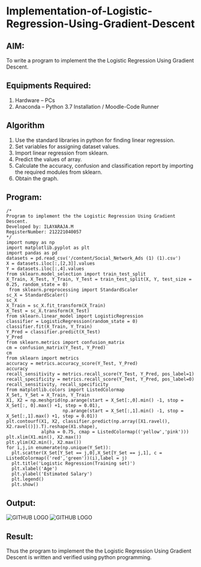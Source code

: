 # Implementation-of-Logistic-Regression-Using-Gradient-Descent

## AIM:
To write a program to implement the the Logistic Regression Using Gradient Descent.

## Equipments Required:
1. Hardware – PCs
2. Anaconda – Python 3.7 Installation / Moodle-Code Runner

## Algorithm
1. Use the standard libraries in python for finding linear regression.
2. Set variables for assigning dataset values.
3. Import linear regression from sklearn.
4. Predict the values of array.
5. Calculate the accuracy, confusion and classification report by importing the required modules from sklearn.
6. Obtain the graph.

## Program:
```
/*
Program to implement the the Logistic Regression Using Gradient Descent.
Developed by: ILAYARAJA.M
RegisterNumber: 212221040057
*/
import numpy as np
import matplotlib.pyplot as plt
import pandas as pd
datasets = pd.read_csv('/content/Social_Network_Ads (1) (1).csv')
X = datasets.iloc[:,[2,3]].values
Y = datasets.iloc[:,4].values
from sklearn.model_selection import train_test_split
X_Train, X_Test, Y_Train, Y_Test = train_test_split(X, Y, test_size = 0.25, random_state = 0)
 from sklearn.preprocessing import StandardScaler
sc_X = StandardScaler()
sc_X
X_Train = sc_X.fit_transform(X_Train)
X_Test = sc_X.transform(X_Test)
from sklearn.linear_model import LogisticRegression
classifier = LogisticRegression(random_state = 0)
classifier.fit(X_Train, Y_Train)
Y_Pred = classifier.predict(X_Test)
Y_Pred
from sklearn.metrics import confusion_matrix
cm = confusion_matrix(Y_Test, Y_Pred)
cm
from sklearn import metrics
accuracy = metrics.accuracy_score(Y_Test, Y_Pred)
accuracy
recall_sensitivity = metrics.recall_score(Y_Test, Y_Pred, pos_label=1)
recall_specificity = metrics.recall_score(Y_Test, Y_Pred, pos_label=0)
recall_sensitivity, recall_specificity
from matplotlib.colors import ListedColormap
X_Set, Y_Set = X_Train, Y_Train
X1, X2 = np.meshgrid(np.arange(start = X_Set[:,0].min() -1, stop = X_Set[:, 0].max() +1, step = 0.01),
                     np.arange(start = X_Set[:,1].min() -1, stop = X_Set[:,1].max() +1, step = 0.01))
plt.contourf(X1, X2, classifier.predict(np.array([X1.ravel(), X2.ravel()]).T).reshape(X1.shape),
             alpha = 0.75, cmap = ListedColormap(('yellow','pink')))
plt.xlim(X1.min(), X2.max())
plt.ylim(X2.min(), X2.max())
for i,j,in enumerate(np.unique(Y_Set)):
  plt.scatter(X_Set[Y_Set == j,0],X_Set[Y_Set == j,1], c = ListedColormap(('red','green'))(i),label = j)
  plt.title('Logistic Regression(Training set)')
  plt.xlabel('Age')
  plt.ylabel('Estimated Salary')
  plt.legend()
  plt.show()
```

## Output:
![GITHUB LOGO]()
![GITHUB LOGO]()


## Result:
Thus the program to implement the the Logistic Regression Using Gradient Descent is written and verified using python programming.

